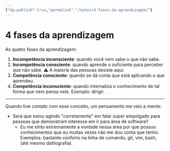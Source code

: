```yaml
---
{"dg-publish":true,"permalink":"/notes/4-fases-da-aprendizagem/"}
---
```


# 4 fases da aprendizagem

As quatro fases da aprendizagem:

1. **Incompetência inconsciente**: quando você nem sabe o que não sabe.
2. **Incompetência consciente**: quando aprende o suficiente para perceber que não sabe. ⚠️ A maioria das pessoas desiste aqui.
3. **Competência consciente**: quando se dá conta que está aplicando o que aprendeu.
4. **Competência inconsciente**: quando internaliza o conhecimento de tal forma que nem pensa nele. Exemplo: dirigir.

---

Quando tive contato com esse conceito, um pensamento me veio a mente:

- Será que estou agindo "corretamente" em falar super empolgado para pessoas que demonstram interesse em ir para área de software?
    - Eu me sinto extremamente a vontade nessa área por que possuo conhecimentos que eu muitas vezes não me dou conta que tenho. Exemplos: bastante conforto na linha de comando, git, vim, bash, (até mesmo datilografia).